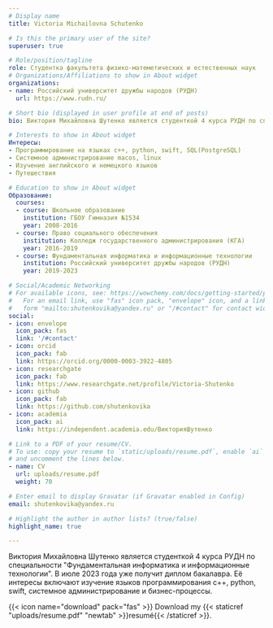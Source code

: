 ```yaml
---
# Display name
title: Victoria Michailovna Schutenko

# Is this the primary user of the site?
superuser: true

# Role/position/tagline
role: Студентка факультета физико-матеметических и естественных наук
# Organizations/Affiliations to show in About widget
organizations:
- name: Российский университет дружбы народов (РУДН)
  url: https://www.rudn.ru/

# Short bio (displayed in user profile at end of posts)
bio: Виктория Михайловна Шутенко является студенткой 4 курса РУДН по специальности "Фундаментальная информатика и информационные технологии".

# Interests to show in About widget
Интересы:
- Программирование на языках c++, python, swift, SQL(PostgreSQL)
- Системное администрирование macos, linux
- Изучение английского и немецкого языков
- Путешествия

# Education to show in About widget
Образование:
  courses:
  - course: Школьное образование
    institution: ГБОУ Гимназия №1534
    year: 2008-2016
  - course: Право социального обеспечения
    institution: Колледж государственного администрирования (КГА)
    year: 2016-2019
  - course: Фундаментальная информатика и информационные технологии
    institution: Российский университет дружбы народов (РУДН)
    year: 2019-2023

# Social/Academic Networking
# For available icons, see: https://wowchemy.com/docs/getting-started/page-builder/#icons
#   For an email link, use "fas" icon pack, "envelope" icon, and a link in the
#   form "mailto:shutenkovika@yandex.ru" or "/#contact" for contact widget.
social:
- icon: envelope
  icon_pack: fas
  link: '/#contact'
- icon: orcid
  icon_pack: fab
  link: https://orcid.org/0000-0003-3922-4805
- icon: researchgate
  icon_pack: fab
  link: https://www.researchgate.net/profile/Victoria-Shutenko
- icon: github
  icon_pack: fab
  link: https://github.com/shutenkovika
- icon: academia 
  icon_pack: ai
  link: https://independent.academia.edu/ВикторияШутенко

# Link to a PDF of your resume/CV.
# To use: copy your resume to `static/uploads/resume.pdf`, enable `ai` icons in `params.toml`, 
# and uncomment the lines below.
- name: CV
  url: uploads/resume.pdf
  weight: 70

# Enter email to display Gravatar (if Gravatar enabled in Config)
email: shutenkovika@yandex.ru

# Highlight the author in author lists? (true/false)
highlight_name: true

---
```

Виктория Михайловна Шутенко является студенткой 4 курса РУДН по специальности "Фундаментальная информатика и информационные технологии". В июле 2023 года уже получит диплом бакалавра. Её интересы включают изучение языков программирования c++, python, swift, системное администрирование и бизнес-процессы. 

{{< icon name="download" pack="fas" >}} Download my {{< staticref "uploads/resume.pdf" "newtab" >}}resumé{{< /staticref >}}.
